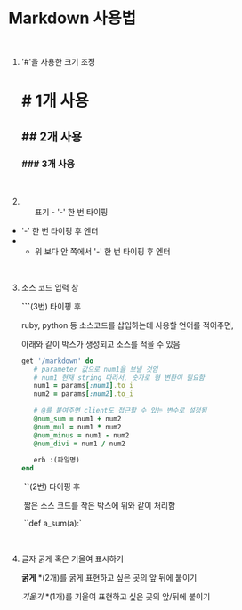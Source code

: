 #  Markdown 사용법

<br>

1. '#'을 사용한 크기 조정

   # # 1개 사용

   ## ## 2개 사용

   ### ### 3개 사용

<br>

2. <ul>표기
   - '-' 한 번 타이핑

- '-' 한 번 타이핑 후 엔터
- - 위 보다 안 쪽에서 '-' 한 번 타이핑 후 엔터

<br>

3. 소스 코드 입력 창 

   **```**(3번) 타이핑 후 

   ruby, python 등 소스코드를 삽입하는데 사용할 언어를 적어주면, 

   아래와 같이 박스가 생성되고 소스를 적을 수 있음 

    ```ruby
   get '/markdown' do
       # parameter 값으로 num1을 보낼 것임
       # num1 현재 string 따라서, 숫자로 형 변환이 필요함
       num1 = params[:num1].to_i
       num2 = params[:num2].to_i
       
       # @를 붙여주면 client도 접근할 수 있는 변수로 설정됨
       @num_sum = num1 + num2
       @num_mul = num1 * num2
       @num_minus = num1 - num2
       @num_divi = num1 / num2
       
       erb :(파일명)
   end
   ```



   ​	**``**(2번)  타이핑 후

   ​	짧은 소스 코드를 작은 박스에 위와 같이 처리함

   ​	``def a_sum(a):`

<br>

4. 글자 굵게 혹은 기울여 표시하기

   **굵게** *(2개)를 굵게 표현하고 싶은 곳의 앞 뒤에 붙이기

   *기울기* *(1개)를 기울여 표현하고 싶은 곳의 앞/뒤에 붙이기

